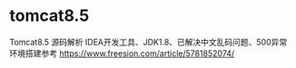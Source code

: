 # tomcat8.5
Tomcat8.5 源码解析
IDEA开发工具、JDK1.8、已解决中文乱码问题、500异常
环境搭建参考 https://www.freesion.com/article/5781852074/ 

